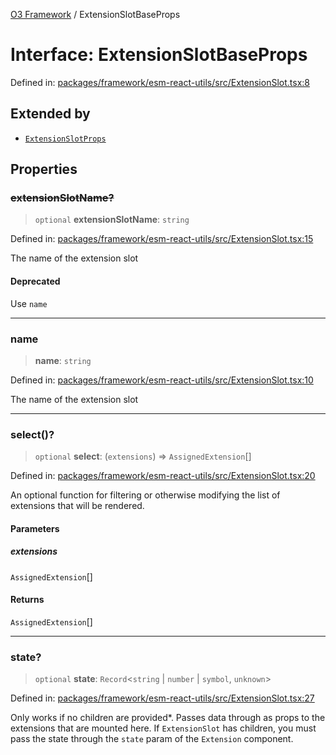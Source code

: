 [O3 Framework](../API.md) / ExtensionSlotBaseProps

# Interface: ExtensionSlotBaseProps

Defined in: [packages/framework/esm-react-utils/src/ExtensionSlot.tsx:8](https://github.com/UjjawalPrabhat/openmrs-esm-core/blob/main/packages/framework/esm-react-utils/src/ExtensionSlot.tsx#L8)

## Extended by

- [`ExtensionSlotProps`](ExtensionSlotProps.md)

## Properties

### ~~extensionSlotName?~~

> `optional` **extensionSlotName**: `string`

Defined in: [packages/framework/esm-react-utils/src/ExtensionSlot.tsx:15](https://github.com/UjjawalPrabhat/openmrs-esm-core/blob/main/packages/framework/esm-react-utils/src/ExtensionSlot.tsx#L15)

The name of the extension slot

#### Deprecated

Use `name`

***

### name

> **name**: `string`

Defined in: [packages/framework/esm-react-utils/src/ExtensionSlot.tsx:10](https://github.com/UjjawalPrabhat/openmrs-esm-core/blob/main/packages/framework/esm-react-utils/src/ExtensionSlot.tsx#L10)

The name of the extension slot

***

### select()?

> `optional` **select**: (`extensions`) => `AssignedExtension`[]

Defined in: [packages/framework/esm-react-utils/src/ExtensionSlot.tsx:20](https://github.com/UjjawalPrabhat/openmrs-esm-core/blob/main/packages/framework/esm-react-utils/src/ExtensionSlot.tsx#L20)

An optional function for filtering or otherwise modifying
  the list of extensions that will be rendered.

#### Parameters

##### extensions

`AssignedExtension`[]

#### Returns

`AssignedExtension`[]

***

### state?

> `optional` **state**: `Record`\<`string` \| `number` \| `symbol`, `unknown`\>

Defined in: [packages/framework/esm-react-utils/src/ExtensionSlot.tsx:27](https://github.com/UjjawalPrabhat/openmrs-esm-core/blob/main/packages/framework/esm-react-utils/src/ExtensionSlot.tsx#L27)

Only works if no children are provided*. Passes data
  through as props to the extensions that are mounted here. If `ExtensionSlot`
  has children, you must pass the state through the `state` param of the
  `Extension` component.
